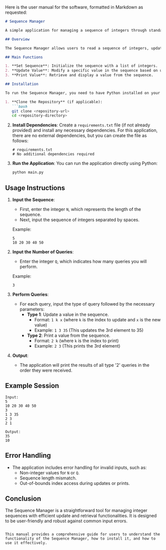 Here is the user manual for the software, formatted in Markdown as requested:

```markdown
# Sequence Manager

A simple application for managing a sequence of integers through standard input and output.

## Overview

The Sequence Manager allows users to read a sequence of integers, update specific values, and print values based on user-defined queries. This application is designed to handle a series of operations efficiently, making it suitable for scenarios where quick updates and retrievals of data are necessary.

## Main Functions

1. **Set Sequence**: Initialize the sequence with a list of integers.
2. **Update Value**: Modify a specific value in the sequence based on user input.
3. **Print Value**: Retrieve and display a value from the sequence.

## Installation

To run the Sequence Manager, you need to have Python installed on your machine. Follow these steps to set up the environment:

1. **Clone the Repository** (if applicable):
   ```bash
   git clone <repository-url>
   cd <repository-directory>
   ```

2. **Install Dependencies**: Create a `requirements.txt` file (if not already provided) and install any necessary dependencies. For this application, there are no external dependencies, but you can create the file as follows:
   ```plaintext
   # requirements.txt
   # No additional dependencies required
   ```

3. **Run the Application**: You can run the application directly using Python:
   ```bash
   python main.py
   ```

## Usage Instructions

1. **Input the Sequence**:
   - First, enter the integer `N`, which represents the length of the sequence.
   - Next, input the sequence of integers separated by spaces.

   Example:
   ```
   5
   10 20 30 40 50
   ```

2. **Input the Number of Queries**:
   - Enter the integer `Q`, which indicates how many queries you will perform.

   Example:
   ```
   3
   ```

3. **Perform Queries**:
   - For each query, input the type of query followed by the necessary parameters:
     - **Type 1**: Update a value in the sequence.
       - Format: `1 k x` (where `k` is the index to update and `x` is the new value)
       - Example: `1 3 35` (This updates the 3rd element to 35)
     - **Type 2**: Print a value from the sequence.
       - Format: `2 k` (where `k` is the index to print)
       - Example: `2 3` (This prints the 3rd element)

4. **Output**:
   - The application will print the results of all type '2' queries in the order they were received.

## Example Session

```
Input:
5
10 20 30 40 50
3
1 3 35
2 3
2 1

Output:
35
10
```

## Error Handling

- The application includes error handling for invalid inputs, such as:
  - Non-integer values for `N` or `Q`.
  - Sequence length mismatch.
  - Out-of-bounds index access during updates or prints.

## Conclusion

The Sequence Manager is a straightforward tool for managing integer sequences with efficient update and retrieval functionalities. It is designed to be user-friendly and robust against common input errors.
```

This manual provides a comprehensive guide for users to understand the functionality of the Sequence Manager, how to install it, and how to use it effectively.